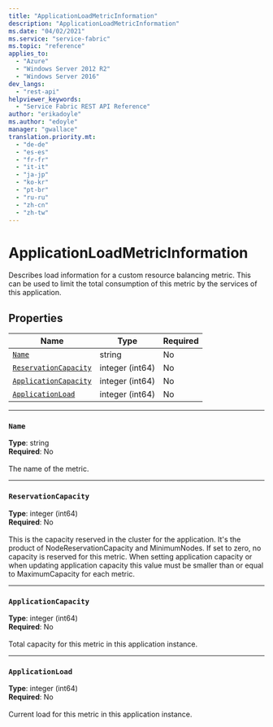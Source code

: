 ```yaml
---
title: "ApplicationLoadMetricInformation"
description: "ApplicationLoadMetricInformation"
ms.date: "04/02/2021"
ms.service: "service-fabric"
ms.topic: "reference"
applies_to: 
  - "Azure"
  - "Windows Server 2012 R2"
  - "Windows Server 2016"
dev_langs: 
  - "rest-api"
helpviewer_keywords: 
  - "Service Fabric REST API Reference"
author: "erikadoyle"
ms.author: "edoyle"
manager: "gwallace"
translation.priority.mt: 
  - "de-de"
  - "es-es"
  - "fr-fr"
  - "it-it"
  - "ja-jp"
  - "ko-kr"
  - "pt-br"
  - "ru-ru"
  - "zh-cn"
  - "zh-tw"
---
```

# ApplicationLoadMetricInformation

Describes load information for a custom resource balancing metric. This can be used to limit the total consumption of this metric by the services of this application.


## Properties
| Name | Type | Required |
| --- | --- | --- |
| [`Name`](#name) | string | No |
| [`ReservationCapacity`](#reservationcapacity) | integer (int64) | No |
| [`ApplicationCapacity`](#applicationcapacity) | integer (int64) | No |
| [`ApplicationLoad`](#applicationload) | integer (int64) | No |

____
### `Name`
__Type__: string <br/>
__Required__: No<br/>
<br/>
The name of the metric.

____
### `ReservationCapacity`
__Type__: integer (int64) <br/>
__Required__: No<br/>
<br/>
This is the capacity reserved in the cluster for the application.
It's the product of NodeReservationCapacity and MinimumNodes.
If set to zero, no capacity is reserved for this metric.
When setting application capacity or when updating application capacity this value must be smaller than or equal to MaximumCapacity for each metric.


____
### `ApplicationCapacity`
__Type__: integer (int64) <br/>
__Required__: No<br/>
<br/>
Total capacity for this metric in this application instance.


____
### `ApplicationLoad`
__Type__: integer (int64) <br/>
__Required__: No<br/>
<br/>
Current load for this metric in this application instance.

